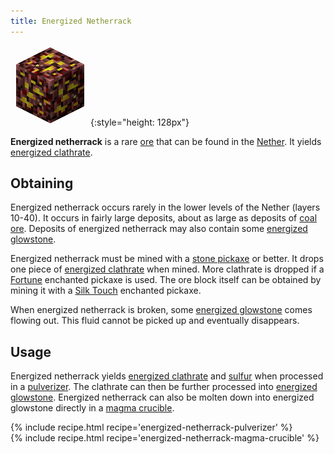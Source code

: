 ```yaml
---
title: Energized Netherrack
---
```


![Energized Netherrack](/assets/images/thermal-foundation/ore-fluid-glowstone.png){:style="height: 128px"}


**Energized netherrack** is a rare [ore](https://minecraft.gamepedia.com/Ore)
that can be found in the [Nether](https://minecraft.gamepedia.com/The_Nether).
It yields [energized
clathrate](/docs/thermal-foundation/materials/energized-clathrate/).


Obtaining
---------
Energized netherrack occurs rarely in the lower levels of the Nether (layers
10-40). It occurs in fairly large deposits, about as large as deposits of [coal
ore](https://minecraft.gamepedia.com/Coal_Ore). Deposits of energized netherrack
may also contain some [energized
glowstone](/docs/thermal-foundation/fluids/energized-glowstone/).

Energized netherrack must be mined with a [stone
pickaxe](https://minecraft.gamepedia.com/Pickaxe) or better. It drops one piece
of [energized
clathrate](/docs/thermal-foundation/materials/energized-clathrate/) when mined.
More clathrate is dropped if a
[Fortune](https://minecraft.gamepedia.com/Fortune) enchanted pickaxe is used.
The ore block itself can be obtained by mining it with a [Silk
Touch](https://minecraft.gamepedia.com/Silk_Touch) enchanted pickaxe.

When energized netherrack is broken, some [energized
glowstone](/docs/thermal-foundation/fluids/energized-glowstone/) comes flowing
out. This fluid cannot be picked up and eventually disappears.


Usage
-----
Energized netherrack yields [energized
clathrate](/docs/thermal-foundation/materials/energized-clathrate/) and
[sulfur](/docs/thermal-foundation/materials/sulfur/) when processed in a
[pulverizer](/docs/thermal-expansion/machines/pulverizer/). The clathrate can
then be further processed into [energized
glowstone](/docs/thermal-foundation/fluids/energized-glowstone/). Energized
netherrack can also be molten down into energized glowstone directly in a [magma
crucible](/docs/thermal-expansion/machines/magma-crucible/).

<div>
{% include recipe.html recipe='energized-netherrack-pulverizer' %}<br />
{% include recipe.html recipe='energized-netherrack-magma-crucible' %}
</div>
